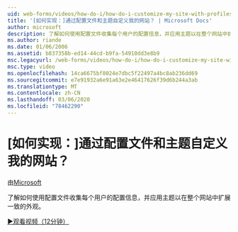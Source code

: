 ```yaml
---
uid: web-forms/videos/how-do-i/how-do-i-customize-my-site-with-profiles-and-themes
title: '[如何实现：]通过配置文件和主题自定义我的网站？ | Microsoft Docs'
author: microsoft
description: 了解如何使用配置文件收集每个用户的配置信息，并应用主题以在整个网站中扩展一致的外观。
ms.author: riande
ms.date: 01/06/2006
ms.assetid: b837358b-ed14-44cd-b9fa-54910dd3e8b9
msc.legacyurl: /web-forms/videos/how-do-i/how-do-i-customize-my-site-with-profiles-and-themes
msc.type: video
ms.openlocfilehash: 14ca6675bf8024e7dbc5f22497a4bc8ab236dd69
ms.sourcegitcommit: e7e91932a6e91a63e2e46417626f39d6b244a3ab
ms.translationtype: MT
ms.contentlocale: zh-CN
ms.lasthandoff: 03/06/2020
ms.locfileid: "78462290"
---
```

# <a name="how-do-i-customize-my-site-with-profiles-and-themes"></a>[如何实现：]通过配置文件和主题自定义我的网站？

由[Microsoft](https://github.com/microsoft)

了解如何使用配置文件收集每个用户的配置信息，并应用主题以在整个网站中扩展一致的外观。

[&#9654;观看视频（12分钟）](https://channel9.msdn.com/Blogs/ASP-NET-Site-Videos/how-do-i-customize-my-site-with-profiles-and-themes)

